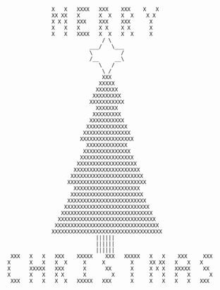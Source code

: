                   X   X   XXXX   XXX    XXX    X   X
                  XX XX   X      X  X   X  X    X X 
                  X X X   XXX    XXX    XXX      X  
                  X   X   X      X X    X X      X  
                  X   X   XXXX   X  X   X  X     X  
                                  / \
                              ___/   \___
                              \         /
                              /__     __\
                                 \   /
                                  \ /
                                  XXX
                                 XXXXX
                                XXXXXXX
                               XXXXXXXXX
                              XXXXXXXXXXX
                                XXXXXXX
                               XXXXXXXXX
                              XXXXXXXXXXX
                             XXXXXXXXXXXXX
                            XXXXXXXXXXXXXXX
                           XXXXXXXXXXXXXXXXX
                             XXXXXXXXXXXXX
                            XXXXXXXXXXXXXXX
                           XXXXXXXXXXXXXXXXX
                          XXXXXXXXXXXXXXXXXXX
                         XXXXXXXXXXXXXXXXXXXXX
                        XXXXXXXXXXXXXXXXXXXXXXX
                       XXXXXXXXXXXXXXXXXXXXXXXXX
                         XXXXXXXXXXXXXXXXXXXXX
                        XXXXXXXXXXXXXXXXXXXXXXX
                       XXXXXXXXXXXXXXXXXXXXXXXXX
                      XXXXXXXXXXXXXXXXXXXXXXXXXXX
                     XXXXXXXXXXXXXXXXXXXXXXXXXXXXX
                    XXXXXXXXXXXXXXXXXXXXXXXXXXXXXXX
                   XXXXXXXXXXXXXXXXXXXXXXXXXXXXXXXXX
                  XXXXXXXXXXXXXXXXXXXXXXXXXXXXXXXXXXX
                                ||||||
                                ||||||
                                ||||||
     XXX   X   X   XXX    XXXXX    XXX   XXXXX   X   X    XXX     XXX
    X      X   X   X  X     X     X        X     XX XX   X   X   X   
    X      XXXXX   XXX      X      XX      X     X X X   XXXXX    XX 
    X      X   X   X X      X        X     X     X   X   X   X      X
     XXX   X   X   X  X   XXXXX   XXX      X     X   X   X   X   XXX 
